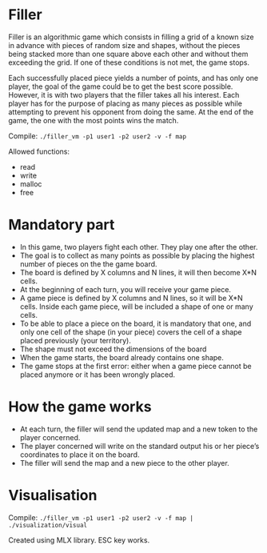 # Filler

Filler is an algorithmic game which consists in filling a grid of a known size in advance with pieces of random size and shapes, without the pieces being stacked more than one square above each other and without them exceeding the grid. If one of these conditions is not met, the game stops.

Each successfully placed piece yields a number of points, and has only one player, the goal of the game could be to get the best score possible. However, it is with two players that the filler takes all his interest. Each player has for the purpose of placing as many pieces as possible while attempting to prevent his opponent from doing the same. At the end of the game, the one with the most points wins the match.

Compile: ```./filler_vm -p1 user1 -p2 user2 -v -f map```

Allowed functions:
* read
* write
* malloc
* free

# Mandatory part

* In this game, two players fight each other. They play one after the other.
* The goal is to collect as many points as possible by placing the highest number of pieces on the the game board.
* The board is defined by X columns and N lines, it will then become X*N cells.
* At the beginning of each turn, you will receive your game piece.
* A game piece is defined by X columns and N lines, so it will be X*N cells. Inside each game piece, will be included a shape of one or many cells.
* To be able to place a piece on the board, it is mandatory that one, and only one cell of the shape (in your piece) covers the cell of a shape placed previously (your territory).
* The shape must not exceed the dimensions of the board
* When the game starts, the board already contains one shape.
* The game stops at the first error: either when a game piece cannot be placed anymore or it has been wrongly placed.

# How the game works

* At each turn, the filler will send the updated map and a new token to the player concerned.
* The player concerned will write on the standard output his or her piece’s coordinates to place it on the board.
* The filler will send the map and a new piece to the other player.

# Visualisation

Compile: ```./filler_vm -p1 user1 -p2 user2 -v -f map | ./visualization/visual```

Created using MLX library. ESC key works.
